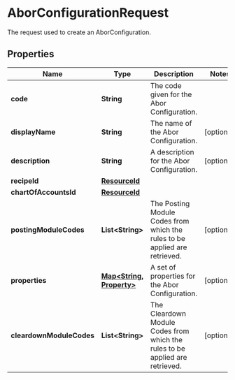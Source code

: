 

# AborConfigurationRequest

The request used to create an AborConfiguration.

## Properties

| Name | Type | Description | Notes |
|------------ | ------------- | ------------- | -------------|
|**code** | **String** | The code given for the Abor Configuration. |  |
|**displayName** | **String** | The name of the Abor Configuration. |  [optional] |
|**description** | **String** | A description for the Abor Configuration. |  [optional] |
|**recipeId** | [**ResourceId**](ResourceId.md) |  |  |
|**chartOfAccountsId** | [**ResourceId**](ResourceId.md) |  |  |
|**postingModuleCodes** | **List&lt;String&gt;** | The Posting Module Codes from which the rules to be applied are retrieved. |  [optional] |
|**properties** | [**Map&lt;String, Property&gt;**](Property.md) | A set of properties for the Abor Configuration. |  [optional] |
|**cleardownModuleCodes** | **List&lt;String&gt;** | The Cleardown Module Codes from which the rules to be applied are retrieved. |  [optional] |



